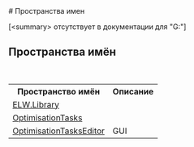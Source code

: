 ﻿<document xmlns:msxsl="urn:schemas-microsoft-com:xslt" xmlns:ddue="http://ddue.schemas.microsoft.com/authoring/2003/5" xmlns:xlink="http://www.w3.org/1999/xlink">
<file name="G_" />
# Пространства имен<span id="PageHeader"> </span>
 

\[&lt;summary&gt; отсутствует в документации для "G:"\]


## Пространства имён

 <table><tr><th>Пространство имён</th><th>Описание</th></tr><tr><td><a href="G_ELW_Library">ELW.Library</a></td><td>

</td></tr><tr><td><a href="G_OptimisationTasks">OptimisationTasks</a></td><td>

</td></tr><tr><td><a href="N_OptimisationTasksEditor">OptimisationTasksEditor</a></td><td>
GUI
</td></tr></table> 
</document>